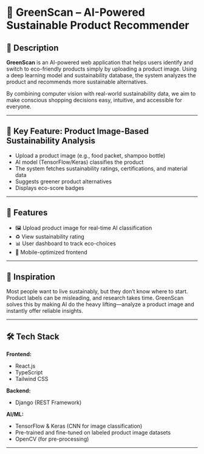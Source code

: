 # 🌱 GreenScan – AI-Powered Sustainable Product Recommender

## 📝 Description  
**GreenScan** is an AI-powered web application that helps users identify and switch to eco-friendly products simply by uploading a product image. Using a deep learning model and sustainability database, the system analyzes the product and recommends more sustainable alternatives.

By combining computer vision with real-world sustainability data, we aim to make conscious shopping decisions easy, intuitive, and accessible for everyone.

---

## 📸 Key Feature: Product Image-Based Sustainability Analysis  
- Upload a product image (e.g., food packet, shampoo bottle)
- AI model (TensorFlow/Keras) classifies the product
- The system fetches sustainability ratings, certifications, and material data
- Suggests greener product alternatives
- Displays eco-score badges 

---

## 🚀 Features  
- 🖼️ Upload product image for real-time AI classification  
- ♻️ View sustainability rating  
- 📊 User dashboard to track eco-choices  
- 📱 Mobile-optimized frontend  

---

## 🧠 Inspiration  
Most people want to live sustainably, but they don’t know where to start. Product labels can be misleading, and research takes time. GreenScan solves this by making AI do the heavy lifting—analyze a product image and instantly offer reliable insights.

---

## 🛠️ Tech Stack  

**Frontend:**  
- React.js  
- TypeScript  
- Tailwind CSS  

**Backend:**  
- Django (REST Framework)  

**AI/ML:**  
- TensorFlow & Keras (CNN for image classification)  
- Pre-trained and fine-tuned on labeled product image datasets  
- OpenCV (for pre-processing)

---

